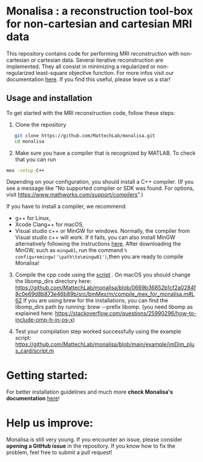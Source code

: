 # Monalisa : a reconstruction tool-box for non-cartesian and cartesian MRI data

This repository contains code for performing MRI reconstruction with non-cartesian or cartesian data. 
Several iterative reconstruction are implemented. They all consist in minimizing a regularized or non-regularized least-square objective function. 
For more infos visit our documentation [here](https://mattechlab.github.io/monalisa/). If you find this useful, please leave us a star!

## Usage and installation

To get started with the MRI reconstruction code, follow these steps:

1. Clone the repository

```sh
   git clone https://github.com/MattechLab/monalisa.git
   cd monalisa
```

2. Make sure you have a compiler that is recognized by MATLAB. To check that you can run

```sh
mex -setup C++
```

Depending on your configuration, you should install a C++ compiler. (If you see a message like "No supported compiler or SDK was found. For options, visit <https://www.mathworks.com/support/compilers>".)

If you have to install a compiler, we recommend:

- g++ for Linux,
- Xcode Clang++ for macOS,
- Visual studio c++ or MinGW for windows. Normally, the compiler from Visual studio c++ will work. If it fails, you can also install MinGW alternatively following the instructions [here](https://ch.mathworks.com/matlabcentral/fileexchange/52848-matlab-support-for-mingw-w64-c-c-fortran-compiler). After downloading the MinGW, such as `mingw81`, run the command `% configuremingw('\path\to\mingw81')`,then you are ready to compile Monalisa!

3. Compile the cpp code using the [script](https://github.com/MattechLab/monalisa/blob/main/src/bmMex/m/compile_mex_for_monalisa.m) . On macOS you should change the libomp_dirs directory here: https://github.com/MattechLab/monalisa/blob/0669b36852b1cf2a0284f8c0e69d8b873e46b89b/src/bmMex/m/compile_mex_for_monalisa.m#L62 If you are using brew for the installations, you can find the libomp_dirs path by running: brew --prefix libomp. (you need libomp as explained here: https://stackoverflow.com/questions/25990296/how-to-include-omp-h-in-os-x)
   
4. Test your compilation step worked successfully using the example script: https://github.com/MattechLab/monalisa/blob/main/example/imDim_plus_card/script.m
   
# Getting started: 

For better installation guidelines and much more **check Monalisa's documentation** [here](https://mattechlab.github.io/monalisa/)!

# Help us improve: 

Monalisa is still very young. If you encounter an issue, please consider **opening a GitHub issue** in the repository. If you know how to fix the problem, feel free to submit a pull request!
